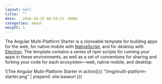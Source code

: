 ```yaml
---
layout: null
title:  ""
date:   2016-10-25 08:59:23 -0400
categories: about
weight: 1
---
```


The Angular Multi-Platform Starter is a cloneable template for building apps for the web, for native mobile with [NativeScript](https://www.nativescript.org/), and for desktop with [Electron](http://electron.atom.io/). The template contains a series of npm scripts for running your apps in these environments, as well as a set of conventions for sharing and forking your code for each ecosystem—web, native mobile, and desktop.

![The Angular Multi-Platform Starter in action]({{ "/img/multi-platform-starter.png" | prepend: site.baseurl }})
